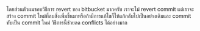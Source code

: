 โดยส่วนตัวผมชอบวิธีการ revert ของ bitbucket มากครับ เราจะไม่ revert commit แต่เราจะสร้าง commit ใหม่ที่ลบสิ่งเพิ่มขึ้นมาหรือถ้ามีการแก้ไขก็ให้แก้กลับไปเป็นอย่างเดิมและ commit ทับเป็น commit ใหม่ วิธีการนี้ช่วยลด conflicts ได้อย่างมาก
